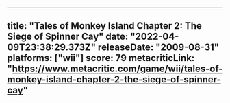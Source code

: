 
---
title: "Tales of Monkey Island Chapter 2: The Siege of Spinner Cay"
date: "2022-04-09T23:38:29.373Z"
releaseDate: "2009-08-31"
platforms: ["wii"]
score: 79
metacriticLink: "https://www.metacritic.com/game/wii/tales-of-monkey-island-chapter-2-the-siege-of-spinner-cay"
---
